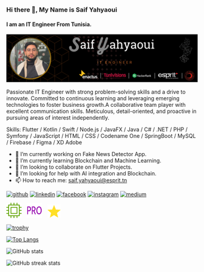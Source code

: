 ### Hi there 👋, My Name is Saif Yahyaoui
#### I am an IT Engineer From Tunisia.
![I am an IT Engineer From Tunisia.](https://github.com/Saif-Yahyaoui/Saif-Yahyaoui/blob/main/Banner.png)

Passionate IT Engineer with strong problem-solving skills and a drive to innovate. Committed to continuous learning and leveraging emerging technologies to foster business growth.A collaborative team player with excellent communication skills. Meticulous, detail-oriented, and proactive in pursuing areas of interest independently.

Skills: Flutter / Kotlin / Swift / Node.js / JavaFX / Java / C# / .NET / PHP / Symfony / JavaScript / HTML / CSS / Codename One / SpringBoot / MySQL / Firebase / Figma / XD Adobe

- 🔭 I’m currently working on Fake News Detector App. 
- 🌱 I’m currently learning Blockchain and Machine Learning. 
- 👯 I’m looking to collaborate on Flutter Projects. 
- 🤔 I’m looking for help with AI integration and Blockchain. 
- 📫 How to reach me: saif.yahyaoui@esprit.tn 


[<img src='https://cdn.jsdelivr.net/npm/simple-icons@3.0.1/icons/github.svg' alt='github' height='40'>](https://github.com/Saif-Yahyaoui)  [<img src='https://cdn.jsdelivr.net/npm/simple-icons@3.0.1/icons/linkedin.svg' alt='linkedin' height='40'>](https://www.linkedin.com/in/saif-yahyaoui-25333927b/)  [<img src='https://cdn.jsdelivr.net/npm/simple-icons@3.0.1/icons/facebook.svg' alt='facebook' height='40'>](https://www.facebook.com/yahyaouisaif98)  [<img src='https://cdn.jsdelivr.net/npm/simple-icons@3.0.1/icons/instagram.svg' alt='instagram' height='40'>](https://www.instagram.com/saif.yah/)  [<img src='https://cdn.jsdelivr.net/npm/simple-icons@3.0.1/icons/medium.svg' alt='medium' height='40'>](https://medium.com/@saif.yahyaoui)  

<a href='https://docs.github.com/en/developers'><img src='https://raw.githubusercontent.com/acervenky/animated-github-badges/master/assets/devbadge.gif' width='40' height='40'></a> <a href='https://github.com/pricing'><img src='https://raw.githubusercontent.com/acervenky/animated-github-badges/master/assets/pro.gif' width='40' height='40'></a> <a href='https://stars.github.com/'><img src='https://raw.githubusercontent.com/acervenky/animated-github-badges/master/assets/starbadge.gif' width='35' height='35'></a> 

[![trophy](https://github-profile-trophy.vercel.app/?username=Saif-Yahyaoui)](https://github.com/ryo-ma/github-profile-trophy)

[![Top Langs](https://github-readme-stats.vercel.app/api/top-langs/?username=Saif-Yahyaoui)](https://github.com/anuraghazra/github-readme-stats)

![GitHub stats](https://github-readme-stats.vercel.app/api?username=Saif-Yahyaoui&show_icons=true)  

![GitHub streak stats](https://streak-stats.demolab.com/?user=Saif-Yahyaoui)  

